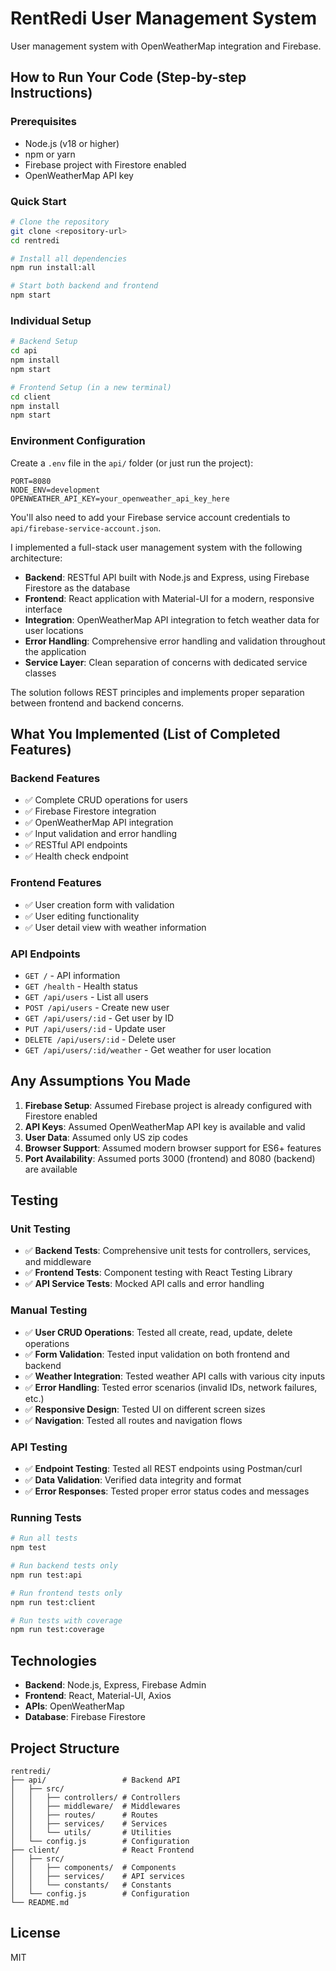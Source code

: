 # RentRedi User Management System

User management system with OpenWeatherMap integration and Firebase.

## How to Run Your Code (Step-by-step Instructions)

### Prerequisites
- Node.js (v18 or higher)
- npm or yarn
- Firebase project with Firestore enabled
- OpenWeatherMap API key

### Quick Start
```bash
# Clone the repository
git clone <repository-url>
cd rentredi

# Install all dependencies
npm run install:all

# Start both backend and frontend
npm start
```

### Individual Setup
```bash
# Backend Setup
cd api
npm install
npm start

# Frontend Setup (in a new terminal)
cd client
npm install
npm start
```

### Environment Configuration

Create a `.env` file in the `api/` folder (or just run the project):

```env
PORT=8080
NODE_ENV=development
OPENWEATHER_API_KEY=your_openweather_api_key_here 
```

You'll also need to add your Firebase service account credentials to `api/firebase-service-account.json`.


I implemented a full-stack user management system with the following architecture:

- **Backend**: RESTful API built with Node.js and Express, using Firebase Firestore as the database
- **Frontend**: React application with Material-UI for a modern, responsive interface
- **Integration**: OpenWeatherMap API integration to fetch weather data for user locations
- **Error Handling**: Comprehensive error handling and validation throughout the application
- **Service Layer**: Clean separation of concerns with dedicated service classes

The solution follows REST principles and implements proper separation between frontend and backend concerns.

## What You Implemented (List of Completed Features)

### Backend Features
- ✅ Complete CRUD operations for users
- ✅ Firebase Firestore integration
- ✅ OpenWeatherMap API integration
- ✅ Input validation and error handling
- ✅ RESTful API endpoints
- ✅ Health check endpoint

### Frontend Features
- ✅ User creation form with validation
- ✅ User editing functionality
- ✅ User detail view with weather information

### API Endpoints
- `GET /` - API information
- `GET /health` - Health status
- `GET /api/users` - List all users
- `POST /api/users` - Create new user
- `GET /api/users/:id` - Get user by ID
- `PUT /api/users/:id` - Update user
- `DELETE /api/users/:id` - Delete user
- `GET /api/users/:id/weather` - Get weather for user location

## Any Assumptions You Made

1. **Firebase Setup**: Assumed Firebase project is already configured with Firestore enabled
2. **API Keys**: Assumed OpenWeatherMap API key is available and valid
3. **User Data**: Assumed only US zip codes
4. **Browser Support**: Assumed modern browser support for ES6+ features
6. **Port Availability**: Assumed ports 3000 (frontend) and 8080 (backend) are available

## Testing

### Unit Testing
- ✅ **Backend Tests**: Comprehensive unit tests for controllers, services, and middleware
- ✅ **Frontend Tests**: Component testing with React Testing Library
- ✅ **API Service Tests**: Mocked API calls and error handling

### Manual Testing
- ✅ **User CRUD Operations**: Tested all create, read, update, delete operations
- ✅ **Form Validation**: Tested input validation on both frontend and backend
- ✅ **Weather Integration**: Tested weather API calls with various city inputs
- ✅ **Error Handling**: Tested error scenarios (invalid IDs, network failures, etc.)
- ✅ **Responsive Design**: Tested UI on different screen sizes
- ✅ **Navigation**: Tested all routes and navigation flows

### API Testing
- ✅ **Endpoint Testing**: Tested all REST endpoints using Postman/curl
- ✅ **Data Validation**: Verified data integrity and format
- ✅ **Error Responses**: Tested proper error status codes and messages

### Running Tests
```bash
# Run all tests
npm test

# Run backend tests only
npm run test:api

# Run frontend tests only
npm run test:client

# Run tests with coverage
npm run test:coverage
```


## Technologies

- **Backend**: Node.js, Express, Firebase Admin
- **Frontend**: React, Material-UI, Axios
- **APIs**: OpenWeatherMap
- **Database**: Firebase Firestore

## Project Structure

```
rentredi/
├── api/                 # Backend API
│   ├── src/
│   │   ├── controllers/ # Controllers
│   │   ├── middleware/  # Middlewares
│   │   ├── routes/      # Routes
│   │   ├── services/    # Services
│   │   └── utils/       # Utilities
│   └── config.js        # Configuration
├── client/              # React Frontend
│   ├── src/
│   │   ├── components/  # Components
│   │   ├── services/    # API services
│   │   └── constants/   # Constants
│   └── config.js        # Configuration
└── README.md
```

## License

MIT

